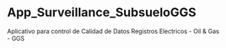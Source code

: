 # App_Surveillance_SubsueloGGS
Aplicativo para control de Calidad de Datos Registros Electricos - Oil &amp; Gas - GGS
